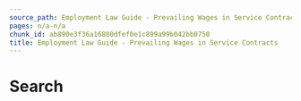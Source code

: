 ```yaml
---
source_path: Employment Law Guide - Prevailing Wages in Service Contracts.md
pages: n/a-n/a
chunk_id: ab890e3f36a16880dfef0e1c899a99b042bb0750
title: Employment Law Guide - Prevailing Wages in Service Contracts
---
```

# Search
